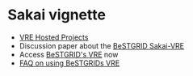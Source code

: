 # Sakai vignette


- [VRE Hosted Projects](vre-hosted-projects.md)
- Discussion paper about the [BeSTGRID Sakai-VRE](bestgrid-sakai-vre.md)
- Access [BeSTGRID's VRE](http://sakai.bestgrid.org) now
- [FAQ on using BeSTGRIDs VRE](sakai-vre-faq.md)
